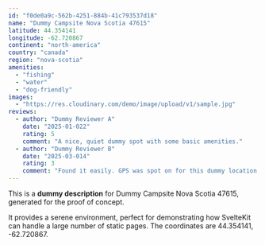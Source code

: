 ```yaml
---
id: "f0de0a9c-562b-4251-884b-41c793537d18"
name: "Dummy Campsite Nova Scotia 47615"
latitude: 44.354141
longitude: -62.720867
continent: "north-america"
country: "canada"
region: "nova-scotia"
amenities:
  - "fishing"
  - "water"
  - "dog-friendly"
images:
  - "https://res.cloudinary.com/demo/image/upload/v1/sample.jpg"
reviews:
  - author: "Dummy Reviewer A"
    date: "2025-01-022"
    rating: 5
    comment: "A nice, quiet dummy spot with some basic amenities."
  - author: "Dummy Reviewer B"
    date: "2025-03-014"
    rating: 3
    comment: "Found it easily. GPS was spot on for this dummy location."
---
```


This is a **dummy description** for Dummy Campsite Nova Scotia 47615, generated for the proof of concept.

It provides a serene environment, perfect for demonstrating how SvelteKit can handle a large number of static pages. The coordinates are 44.354141, -62.720867.
